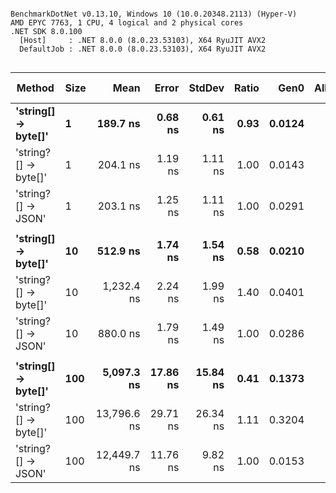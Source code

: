 ```

BenchmarkDotNet v0.13.10, Windows 10 (10.0.20348.2113) (Hyper-V)
AMD EPYC 7763, 1 CPU, 4 logical and 2 physical cores
.NET SDK 8.0.100
  [Host]     : .NET 8.0.0 (8.0.23.53103), X64 RyuJIT AVX2
  DefaultJob : .NET 8.0.0 (8.0.23.53103), X64 RyuJIT AVX2


```
| Method               | Size | Mean        | Error    | StdDev   | Ratio | Gen0   | Allocated | Alloc Ratio |
|--------------------- |----- |------------:|---------:|---------:|------:|-------:|----------:|------------:|
| **&#39;string[] → byte[]&#39;**  | **1**    |    **189.7 ns** |  **0.68 ns** |  **0.61 ns** |  **0.93** | **0.0124** |     **208 B** |        **0.43** |
| &#39;string?[] → byte[]&#39; | 1    |    204.1 ns |  1.19 ns |  1.11 ns |  1.00 | 0.0143 |     240 B |        0.49 |
| &#39;string?[] → JSON&#39;   | 1    |    203.1 ns |  1.25 ns |  1.11 ns |  1.00 | 0.0291 |     488 B |        1.00 |
|                      |      |             |          |          |       |        |           |             |
| **&#39;string[] → byte[]&#39;**  | **10**   |    **512.9 ns** |  **1.74 ns** |  **1.54 ns** |  **0.58** | **0.0210** |     **360 B** |        **0.74** |
| &#39;string?[] → byte[]&#39; | 10   |  1,232.4 ns |  2.24 ns |  1.99 ns |  1.40 | 0.0401 |     680 B |        1.39 |
| &#39;string?[] → JSON&#39;   | 10   |    880.0 ns |  1.79 ns |  1.49 ns |  1.00 | 0.0286 |     488 B |        1.00 |
|                      |      |             |          |          |       |        |           |             |
| **&#39;string[] → byte[]&#39;**  | **100**  |  **5,097.3 ns** | **17.86 ns** | **15.84 ns** |  **0.41** | **0.1373** |    **2336 B** |        **4.79** |
| &#39;string?[] → byte[]&#39; | 100  | 13,796.6 ns | 29.71 ns | 26.34 ns |  1.11 | 0.3204 |    5536 B |       11.34 |
| &#39;string?[] → JSON&#39;   | 100  | 12,449.7 ns | 11.76 ns |  9.82 ns |  1.00 | 0.0153 |     488 B |        1.00 |
